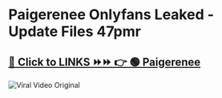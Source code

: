 
 # Paigerenee Onlyfans Leaked - Update Files 47pmr

## <h2><a href="https://clipsfans.com/Paigerenee&ref=git">🔗 Click to LINKS ⏩⏩ 👉 🟢 Paigerenee </a></h2>

<a href="https://clipsfans.com/Paigerenee&ref=git" rel="nofollow" data-target="animated-image.originalLink"><img src="https://i.ibb.co.com/xMMVF88/686577567.gif" alt="Viral Video Original" style="max-width: 100%; display: inline-block;" data-target="animated-image.originalImage"></a>

